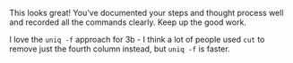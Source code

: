 This looks great! You've documented your steps and thought process well and recorded all the commands clearly. Keep up the good work.

I love the `uniq -f` approach for 3b - I think a lot of people used `cut` to remove just the fourth column instead, but `uniq -f` is faster.
